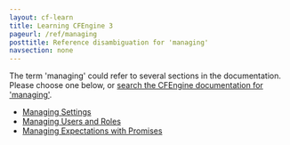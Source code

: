 ```yaml
---
layout: cf-learn
title: Learning CFEngine 3
pageurl: /ref/managing
posttitle: Reference disambiguation for 'managing'
navsection: none
---
```


The term 'managing' could refer to several sections in the documentation. Please choose one below, or
[search the CFEngine documentation for 'managing'](http://cfengine.com/docs/3.5/search.html?q=managing).

- [Managing Settings](http://cfengine.com/docs/3.5/examples-enterprise-api-managing-settings.html#managing-settings)
- [Managing Users and Roles](http://cfengine.com/docs/3.5/examples-enterprise-api-managing-users-and-roles.html#managing-users-and-roles)
- [Managing Expectations with Promises](http://cfengine.com/docs/3.5/manuals-design.html#managing-expectations-with-promises)
